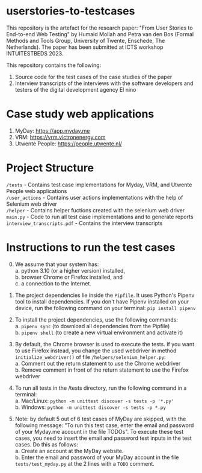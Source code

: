 # userstories-to-testcases

This repository is the artefact for the research paper: "From User Stories to End-to-end Web Testing" by
Humaid Mollah and Petra van den Bos (Formal Methods and Tools Group, University of Twente, Enschede, The Netherlands).
The paper has been submitted at ICTS workshop INTUITESTBEDS 2023.

This repository contains the following:

1. Source code for the test cases of the case studies of the paper
2. Interview transcripts of the interviews with the software developers and testers of the digital development agency El nino

# Case study web applications

1. MyDay: https://app.myday.me
2. VRM: https://vrm.victronenergy.com
3. Utwente People: https://people.utwente.nl/

# Project Structure

`/tests` - Contains test case implementations for Myday, VRM, and Utwente People web applications <br />
`/user_actions` - Contains user actions implementations with the help of Selenium web driver <br />
`/helper` - Contains helper fuctions created with the selenium web driver <br />
`main.py` - Code to run all test case implementations and to generate reports <br />
`interview_transcripts.pdf` - Contains the interview transcripts

# Instructions to run the test cases 

0. We assume that your system has:<br/>
	a. python 3.10 (or a higher version) installed,<br/>
	b. browser Chrome or Firefox installed, and<br/>
	c. a connection to the Internet.

1. The project dependencies lie inside the `Pipfile`. It uses Python's Pipenv tool to install dependencies. 
If you don't have Pipenv installed on your device, run the following command on your terminal: `pip install pipenv`

2. To install the project dependencies, use the following commands:<br/>
	a. `pipenv sync` (to download all dependencies from the Pipfile)<br/>
	b. `pipenv shell` (to create a new virtual environment and activate it)

3. By default, the Chrome browser is used to execute the tests. If you want to use Firefox instead, you change the used webdriver in method `initialize_webdriver()` of file `/helpers/selenium_helper.py`:<br/>
	a. Comment out the return statement to use the Chrome webdriver<br/>
	b. Remove comment in front of the return statement to use the Firefox webdriver


4. To run all tests in the /tests directory, run the following command in a terminal:<br/>
	a. Mac/Linux: `python -m unittest discover -s tests -p '*.py'`<br/>
	b. Windows: `python -m unittest discover -s tests -p *.py`

5. Note: by default 5 out of 6 test cases of MyDay are skipped, with the following message: "To run this test case, enter the email and password of your Myday.me account in the file TODOs". To execute these test cases, you need to insert the email and password test inputs in the test cases. Do this as follows:<br/>
	a. Create an account at the MyDay website.<br/>
	b. Enter the email and password of your MyDay account in the file `tests/test_myday.py` at the 2 lines with a `TODO` comment.



